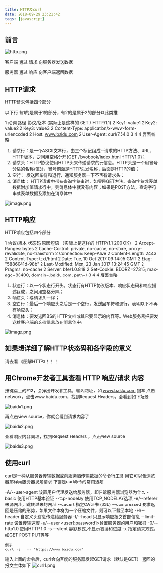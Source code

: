 ```yaml
---
title: HTTP及curl
date: 2018-09-29 23:21:42
tags: [javascript]
---
```

## 前言

![http.png](/images/HTTP及curl/1.png)

客户端   通过  请求  向服务器发送数据

服务器   通过  响应  向客户端返回数据
<!--more-->
## HTTP请求
HTTP请求包括四个部分

以下行 有1的是属于1的部分，有2的是属于2的部分以此类推

1 动词 路径 协议/版本  (实际上是这样的 GET / HTTP/1.1)
2 Key1: value1
2 Key2: value2
2 Key3: value3
2 Content-Type: application/x-www-form-urlencoded
2 Host: www.baidu.com
2 User-Agent: curl/7.54.0
3 
4 <!DOCTYPE html>
4<!--STATUS OK--><html> <head> 后面省略

1) 请求行：是一个ASCII文本行，由三个标记组成--请求的HTTP方法、URL、HTTP版本，之间用空格分开{GET /lovobook/index.html HTTP/1.0}；
2) 请求头：HTTP协议使用HTTP头来传递请求的元信息。HTTP头是一个用冒号分隔的名称/值对，冒号前面是HTTP头发名称，后面是HTTP的值；
3) 空行： 发送回车符和退行，通知服务器一下不再有请求头；
4) 消息体：  HTTP请求中带有查询字符串时，如果是GET方法，查询字符或表单数据附加值请求行中，则消息体中就没有内容；如果是POST方法，查询字符串或表单数据及添加在消息体中

![image.png](//video.jirengu.com/xdml/image/2a58d0d9-bca5-4d5d-9fbb-228e52484371/2018-9-29-20-15-53.png)

## HTTP响应
HTTP响应包括四个部分

1 协议/版本 状态码 原因短语 （实际上是这样的 HTTP/1.1 200 OK）
2 Accept-Ranges: bytes
2 Cache-Control: private, no-cache, no-store, proxy-revalidate, no-transform
2 Connection: Keep-Alive
2 Content-Length: 2443
2 Content-Type: text/html
2 Date: Tue, 10 Oct 2017 09:14:05 GMT
2 Etag: "5886041d-98b"
2 Last-Modified: Mon, 23 Jan 2017 13:24:45 GMT
2 Pragma: no-cache
2 Server: bfe/1.0.8.18
2 Set-Cookie: BDORZ=27315; max-age=86400; domain=.baidu.com; path=/
3
4<!DOCTYPE html>
4<!--STATUS OK--><html> <head> 后面省略

1) 状态行：以一个状态行开头。状态行有HTTP协议版本、响应状态码和响应描述组成，之间用空格分隔；
2) 响应头：与请求头一样；
3) 空白行：最后一个响应头之后是一个空行，发送回车符和退行，表明以下不再有响应头；
4) 消息体：要发送回BS的HTTP文档或其它要显示的内容等。Web服务器把要发送给客户端的文档信息放在消息体中。

![image.png](//video.jirengu.com/xdml/image/2a58d0d9-bca5-4d5d-9fbb-228e52484371/2018-9-29-20-20-51.png)

## 如果想详细了解HTTP状态码和各字段的意义
请去看 《图解HTTP》！！！

## 用Chrome开发者工具查看 HTTP 响应/请求 内容

按键盘上的F12，会弹出开发者工具，输入网址，如 www.baidu.com 回车
点击network，点击www.baidu.com，找到Request Headers，会看到如下场景

![baidu1.png](//video.jirengu.com/xdml/image/2a58d0d9-bca5-4d5d-9fbb-228e52484371/2018-9-29-21-14-30.png)

再点击view source，你就会看到请求内容了

![baidu2.png](//video.jirengu.com/xdml/image/2a58d0d9-bca5-4d5d-9fbb-228e52484371/2018-9-29-20-55-43.png)

查看响应内容同理，找到Request Headers ，点击view source


![baidu3.png](//video.jirengu.com/xdml/image/2a58d0d9-bca5-4d5d-9fbb-228e52484371/2018-9-29-21-20-28.png)

## 使用curl
curl是一种从服务器传输数据或向服务器传输数据的命令行工具
用它可以像浏览器那样向服务器发起请求
下面是curl命令的常用选项

-A/--user-agent <string> 设置用户代理发送给服务器，即告诉服务器浏览器为什么
    -basic 使用HTTP基本验证
    --tcp-nodelay 使用TCP_NODELAY选项
    -e/--referer <URL> 来源网址，跳转过来的网址
    --cacert <file> 指定CA证书 (SSL)
    --compressed 要求返回是压缩的形势，如果文件本身为一个压缩文件，则可以下载至本地
    -H/--header <line>自定义头信息传递给服务器
    -I/--head 只显示响应报文首部信息
    --limit-rate <rate> 设置传输速度
    -u/--user <user[:password]>设置服务器的用户和密码
    -0/--http1.0 使用HTTP 1.0
    -s --silent 静默模式,不显示错误和进度
    -x 指定请求方式，如GET POST PUT等等
    
    例子
    curl -s   -- "https://www.baidu.com"

输入上面的命令后，curl会向百度的服务器发起GET请求（默认是GET）
返回的报文主体如下
![curl1.png](//video.jirengu.com/xdml/image/2a58d0d9-bca5-4d5d-9fbb-228e52484371/2018-9-29-21-47-47.png)










